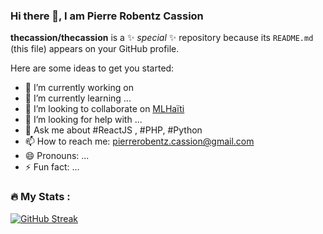 ### Hi there 👋, I am Pierre Robentz Cassion

**thecassion/thecassion** is a ✨ _special_ ✨ repository because its `README.md` (this file) appears on your GitHub profile.

Here are some ideas to get you started:

- 🔭 I’m currently working on 
- 🌱 I’m currently learning ...
- 👯 I’m looking to collaborate on [MLHaïti](https://github.com/MLHaiti/mlhaiti-server)
- 🤔 I’m looking for help with ...
- 💬 Ask me about #ReactJS , #PHP, #Python
- 📫 How to reach me: pierrerobentz.cassion@gmail.com
- 😄 Pronouns: ...
- ⚡ Fun fact: ...

### :fire: My Stats :
[![GitHub Streak](http://github-readme-streak-stats.herokuapp.com?user=thecassion&theme=dark&background=000000)](https://git.io/streak-stats)

